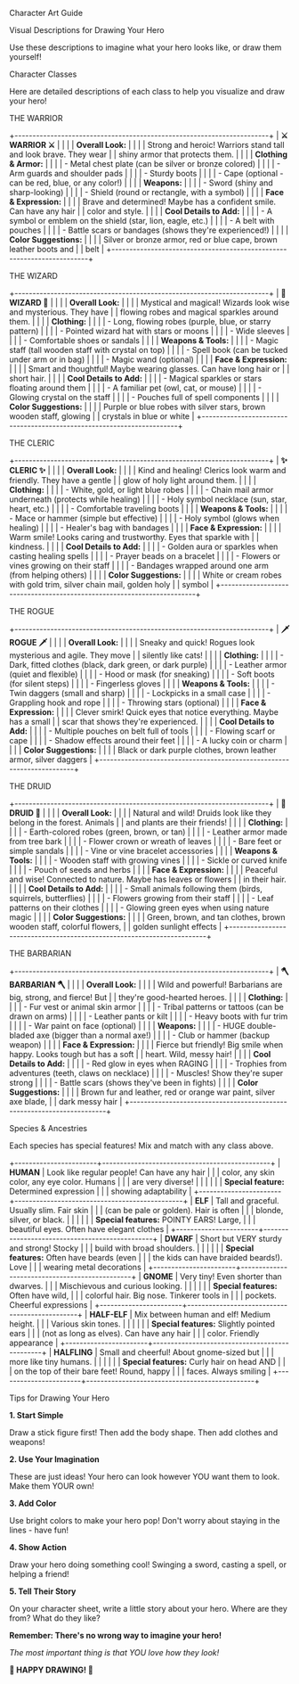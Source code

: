 Character Art Guide

Visual Descriptions for Drawing Your Hero

Use these descriptions to imagine what your hero looks like, or draw
them yourself!

Character Classes

Here are detailed descriptions of each class to help you visualize and
draw your hero!

THE WARRIOR

+-----------------------------------------------------------------------+
| **⚔️ WARRIOR ⚔️**                                                     |
|                                                                       |
| **Overall Look:**                                                     |
|                                                                       |
| Strong and heroic! Warriors stand tall and look brave. They wear      |
| shiny armor that protects them.                                       |
|                                                                       |
| **Clothing & Armor:**                                                 |
|                                                                       |
| -   Metal chest plate (can be silver or bronze colored)               |
|                                                                       |
| -   Arm guards and shoulder pads                                      |
|                                                                       |
| -   Sturdy boots                                                      |
|                                                                       |
| -   Cape (optional - can be red, blue, or any color!)                 |
|                                                                       |
| **Weapons:**                                                          |
|                                                                       |
| -   Sword (shiny and sharp-looking)                                   |
|                                                                       |
| -   Shield (round or rectangle, with a symbol)                        |
|                                                                       |
| **Face & Expression:**                                                |
|                                                                       |
| Brave and determined! Maybe has a confident smile. Can have any hair  |
| color and style.                                                      |
|                                                                       |
| **Cool Details to Add:**                                              |
|                                                                       |
| -   A symbol or emblem on the shield (star, lion, eagle, etc.)        |
|                                                                       |
| -   A belt with pouches                                               |
|                                                                       |
| -   Battle scars or bandages (shows they\'re experienced!)            |
|                                                                       |
| **Color Suggestions:**                                                |
|                                                                       |
| Silver or bronze armor, red or blue cape, brown leather boots and     |
| belt                                                                  |
+-----------------------------------------------------------------------+

THE WIZARD

+-----------------------------------------------------------------------+
| **🧙 WIZARD 🧙**                                                      |
|                                                                       |
| **Overall Look:**                                                     |
|                                                                       |
| Mystical and magical! Wizards look wise and mysterious. They have     |
| flowing robes and magical sparkles around them.                       |
|                                                                       |
| **Clothing:**                                                         |
|                                                                       |
| -   Long, flowing robes (purple, blue, or starry pattern)             |
|                                                                       |
| -   Pointed wizard hat with stars or moons                            |
|                                                                       |
| -   Wide sleeves                                                      |
|                                                                       |
| -   Comfortable shoes or sandals                                      |
|                                                                       |
| **Weapons & Tools:**                                                  |
|                                                                       |
| -   Magic staff (tall wooden staff with crystal on top)               |
|                                                                       |
| -   Spell book (can be tucked under arm or in bag)                    |
|                                                                       |
| -   Magic wand (optional)                                             |
|                                                                       |
| **Face & Expression:**                                                |
|                                                                       |
| Smart and thoughtful! Maybe wearing glasses. Can have long hair or    |
| short hair.                                                           |
|                                                                       |
| **Cool Details to Add:**                                              |
|                                                                       |
| -   Magical sparkles or stars floating around them                    |
|                                                                       |
| -   A familiar pet (owl, cat, or mouse)                               |
|                                                                       |
| -   Glowing crystal on the staff                                      |
|                                                                       |
| -   Pouches full of spell components                                  |
|                                                                       |
| **Color Suggestions:**                                                |
|                                                                       |
| Purple or blue robes with silver stars, brown wooden staff, glowing   |
| crystals in blue or white                                             |
+-----------------------------------------------------------------------+

THE CLERIC

+-----------------------------------------------------------------------+
| **✨ CLERIC ✨**                                                      |
|                                                                       |
| **Overall Look:**                                                     |
|                                                                       |
| Kind and healing! Clerics look warm and friendly. They have a gentle  |
| glow of holy light around them.                                       |
|                                                                       |
| **Clothing:**                                                         |
|                                                                       |
| -   White, gold, or light blue robes                                  |
|                                                                       |
| -   Chain mail armor underneath (protects while healing)              |
|                                                                       |
| -   Holy symbol necklace (sun, star, heart, etc.)                     |
|                                                                       |
| -   Comfortable traveling boots                                       |
|                                                                       |
| **Weapons & Tools:**                                                  |
|                                                                       |
| -   Mace or hammer (simple but effective)                             |
|                                                                       |
| -   Holy symbol (glows when healing)                                  |
|                                                                       |
| -   Healer\'s bag with bandages                                       |
|                                                                       |
| **Face & Expression:**                                                |
|                                                                       |
| Warm smile! Looks caring and trustworthy. Eyes that sparkle with      |
| kindness.                                                             |
|                                                                       |
| **Cool Details to Add:**                                              |
|                                                                       |
| -   Golden aura or sparkles when casting healing spells               |
|                                                                       |
| -   Prayer beads on a bracelet                                        |
|                                                                       |
| -   Flowers or vines growing on their staff                           |
|                                                                       |
| -   Bandages wrapped around one arm (from helping others)             |
|                                                                       |
| **Color Suggestions:**                                                |
|                                                                       |
| White or cream robes with gold trim, silver chain mail, golden holy   |
| symbol                                                                |
+-----------------------------------------------------------------------+

THE ROGUE

+-----------------------------------------------------------------------+
| **🗡️ ROGUE 🗡️**                                                       |
|                                                                       |
| **Overall Look:**                                                     |
|                                                                       |
| Sneaky and quick! Rogues look mysterious and agile. They move         |
| silently like cats!                                                   |
|                                                                       |
| **Clothing:**                                                         |
|                                                                       |
| -   Dark, fitted clothes (black, dark green, or dark purple)          |
|                                                                       |
| -   Leather armor (quiet and flexible)                                |
|                                                                       |
| -   Hood or mask (for sneaking)                                       |
|                                                                       |
| -   Soft boots (for silent steps)                                     |
|                                                                       |
| -   Fingerless gloves                                                 |
|                                                                       |
| **Weapons & Tools:**                                                  |
|                                                                       |
| -   Twin daggers (small and sharp)                                    |
|                                                                       |
| -   Lockpicks in a small case                                         |
|                                                                       |
| -   Grappling hook and rope                                           |
|                                                                       |
| -   Throwing stars (optional)                                         |
|                                                                       |
| **Face & Expression:**                                                |
|                                                                       |
| Clever smirk! Quick eyes that notice everything. Maybe has a small    |
| scar that shows they\'re experienced.                                 |
|                                                                       |
| **Cool Details to Add:**                                              |
|                                                                       |
| -   Multiple pouches on belt full of tools                            |
|                                                                       |
| -   Flowing scarf or cape                                             |
|                                                                       |
| -   Shadow effects around their feet                                  |
|                                                                       |
| -   A lucky coin or charm                                             |
|                                                                       |
| **Color Suggestions:**                                                |
|                                                                       |
| Black or dark purple clothes, brown leather armor, silver daggers     |
+-----------------------------------------------------------------------+

THE DRUID

+-----------------------------------------------------------------------+
| **🌿 DRUID 🌿**                                                       |
|                                                                       |
| **Overall Look:**                                                     |
|                                                                       |
| Natural and wild! Druids look like they belong in the forest. Animals |
| and plants are their friends!                                         |
|                                                                       |
| **Clothing:**                                                         |
|                                                                       |
| -   Earth-colored robes (green, brown, or tan)                        |
|                                                                       |
| -   Leather armor made from tree bark                                 |
|                                                                       |
| -   Flower crown or wreath of leaves                                  |
|                                                                       |
| -   Bare feet or simple sandals                                       |
|                                                                       |
| -   Vine or vine bracelet accessories                                 |
|                                                                       |
| **Weapons & Tools:**                                                  |
|                                                                       |
| -   Wooden staff with growing vines                                   |
|                                                                       |
| -   Sickle or curved knife                                            |
|                                                                       |
| -   Pouch of seeds and herbs                                          |
|                                                                       |
| **Face & Expression:**                                                |
|                                                                       |
| Peaceful and wise! Connected to nature. Maybe has leaves or flowers   |
| in their hair.                                                        |
|                                                                       |
| **Cool Details to Add:**                                              |
|                                                                       |
| -   Small animals following them (birds, squirrels, butterflies)      |
|                                                                       |
| -   Flowers growing from their staff                                  |
|                                                                       |
| -   Leaf patterns on their clothes                                    |
|                                                                       |
| -   Glowing green eyes when using nature magic                        |
|                                                                       |
| **Color Suggestions:**                                                |
|                                                                       |
| Green, brown, and tan clothes, brown wooden staff, colorful flowers,  |
| golden sunlight effects                                               |
+-----------------------------------------------------------------------+

THE BARBARIAN

+-----------------------------------------------------------------------+
| **🪓 BARBARIAN 🪓**                                                   |
|                                                                       |
| **Overall Look:**                                                     |
|                                                                       |
| Wild and powerful! Barbarians are big, strong, and fierce! But        |
| they\'re good-hearted heroes.                                         |
|                                                                       |
| **Clothing:**                                                         |
|                                                                       |
| -   Fur vest or animal skin armor                                     |
|                                                                       |
| -   Tribal patterns or tattoos (can be drawn on arms)                 |
|                                                                       |
| -   Leather pants or kilt                                             |
|                                                                       |
| -   Heavy boots with fur trim                                         |
|                                                                       |
| -   War paint on face (optional)                                      |
|                                                                       |
| **Weapons:**                                                          |
|                                                                       |
| -   HUGE double-bladed axe (bigger than a normal axe!)                |
|                                                                       |
| -   Club or hammer (backup weapon)                                    |
|                                                                       |
| **Face & Expression:**                                                |
|                                                                       |
| Fierce but friendly! Big smile when happy. Looks tough but has a soft |
| heart. Wild, messy hair!                                              |
|                                                                       |
| **Cool Details to Add:**                                              |
|                                                                       |
| -   Red glow in eyes when RAGING                                      |
|                                                                       |
| -   Trophies from adventures (teeth, claws on necklace)               |
|                                                                       |
| -   Muscles! Show they\'re super strong                               |
|                                                                       |
| -   Battle scars (shows they\'ve been in fights)                      |
|                                                                       |
| **Color Suggestions:**                                                |
|                                                                       |
| Brown fur and leather, red or orange war paint, silver axe blade,     |
| dark messy hair                                                       |
+-----------------------------------------------------------------------+

Species & Ancestries

Each species has special features! Mix and match with any class above.

+-----------------------+-----------------------------------------------+
| **HUMAN**             | Look like regular people! Can have any hair   |
|                       | color, any skin color, any eye color. Humans  |
|                       | are very diverse!                             |
|                       |                                               |
|                       | **Special feature:** Determined expression    |
|                       | showing adaptability                          |
+-----------------------+-----------------------------------------------+
| **ELF**               | Tall and graceful. Usually slim. Fair skin    |
|                       | (can be pale or golden). Hair is often        |
|                       | blonde, silver, or black.                     |
|                       |                                               |
|                       | **Special features:** POINTY EARS! Large,     |
|                       | beautiful eyes. Often have elegant clothes    |
+-----------------------+-----------------------------------------------+
| **DWARF**             | Short but VERY sturdy and strong! Stocky      |
|                       | build with broad shoulders.                   |
|                       |                                               |
|                       | **Special features:** Often have beards (even |
|                       | the kids can have braided beards!). Love      |
|                       | wearing metal decorations                     |
+-----------------------+-----------------------------------------------+
| **GNOME**             | Very tiny! Even shorter than dwarves.         |
|                       | Mischievous and curious looking.              |
|                       |                                               |
|                       | **Special features:** Often have wild,        |
|                       | colorful hair. Big nose. Tinkerer tools in    |
|                       | pockets. Cheerful expressions                 |
+-----------------------+-----------------------------------------------+
| **HALF-ELF**          | Mix between human and elf! Medium height.     |
|                       | Various skin tones.                           |
|                       |                                               |
|                       | **Special features:** Slightly pointed ears   |
|                       | (not as long as elves). Can have any hair     |
|                       | color. Friendly appearance                    |
+-----------------------+-----------------------------------------------+
| **HALFLING**          | Small and cheerful! About gnome-sized but     |
|                       | more like tiny humans.                        |
|                       |                                               |
|                       | **Special features:** Curly hair on head AND  |
|                       | on the top of their bare feet! Round, happy   |
|                       | faces. Always smiling                         |
+-----------------------+-----------------------------------------------+

Tips for Drawing Your Hero

**1. Start Simple**

Draw a stick figure first! Then add the body shape. Then add clothes and
weapons!

**2. Use Your Imagination**

These are just ideas! Your hero can look however YOU want them to look.
Make them YOUR own!

**3. Add Color**

Use bright colors to make your hero pop! Don\'t worry about staying in
the lines - have fun!

**4. Show Action**

Draw your hero doing something cool! Swinging a sword, casting a spell,
or helping a friend!

**5. Tell Their Story**

On your character sheet, write a little story about your hero. Where are
they from? What do they like?

**Remember: There\'s no wrong way to imagine your hero!**

*The most important thing is that YOU love how they look!*

**🎨 HAPPY DRAWING! 🎨**
